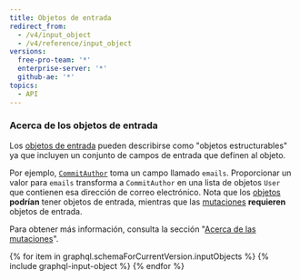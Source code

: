 ```yaml
---
title: Objetos de entrada
redirect_from:
  - /v4/input_object
  - /v4/reference/input_object
versions:
  free-pro-team: '*'
  enterprise-server: '*'
  github-ae: '*'
topics:
  - API
---
```


### Acerca de los objetos de entrada

Los [objetos de entrada](https://graphql.github.io/graphql-spec/June2018/#sec-Input-Objects) pueden describirse como "objetos estructurables" ya que incluyen un conjunto de campos de entrada que definen al objeto.

Por ejemplo, [`CommitAuthor`](/v4/input_object/commitauthor/) toma un campo llamado `emails`. Proporcionar un valor para `emails` transforma a `CommitAuthor` en una lista de objetos `User` que contienen esa dirección de correo electrónico. Nota que los [objetos](/v4/object) **podrían** tener objetos de entrada, mientras que las [mutaciones](/v4/mutation) **requieren** objetos de entrada.

Para obtener más información, consulta la sección "[Acerca de las mutaciones](/v4/guides/forming-calls#about-mutations)".

{% for item in graphql.schemaForCurrentVersion.inputObjects %}
  {% include graphql-input-object %}
{% endfor %}
